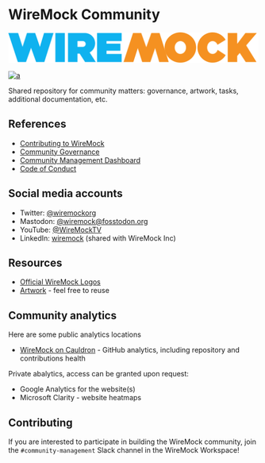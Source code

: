 # WireMock Community

<p align="center">
    <a href="https://wiremock.org" target="_blank">
        <img width="512px" src="logo/2_WireMock_Logo_Wide.png" alt="WireMock Logo"/>
    </a>
</p>

[![a](https://img.shields.io/badge/slack-Join%20us-brightgreen?style=flat&logo=slack)](https://slack.wiremock.org/)

Shared repository for community matters: governance, artwork, tasks, additional documentation, etc.

## References

- [Contributing to WireMock](./contributing)
- [Community Governance](./governance/)
- [Community Management Dashboard](https://github.com/orgs/wiremock/projects/3)
- [Code of Conduct](https://github.com/wiremock/.github/blob/main/CODE_OF_CONDUCT.md)

## Social media accounts

- Twitter: [@wiremockorg](https://twitter.com/wiremockorg)
- Mastodon: [@wiremock@fosstodon.org](https://fosstodon.org/@wiremock)
- YouTube: [@WireMockTV](https://www.youtube.com/@WireMockTV)
- LinkedIn: [wiremock](https://www.linkedin.com/company/wiremock/) (shared with WireMock Inc)

## Resources

- [Official WireMock Logos](./logo)
- [Artwork](./artwork) - feel free to reuse

## Community analytics

Here are some public analytics locations

- [WireMock on Cauldron](https://cauldron.io/project/7478) - GitHub analytics, including repository and contributions health

Private abalytics, access can be granted upon request:

- Google Analytics for the website(s)
- Microsoft Clarity - website heatmaps

## Contributing

If you are interested to participate in building the WireMock community, join the `#community-management` Slack channel in the WireMock Workspace!

